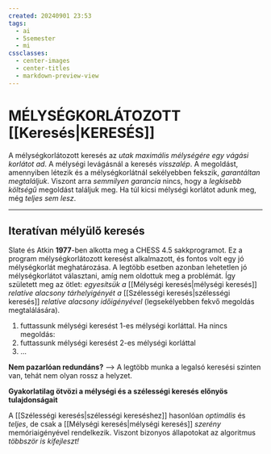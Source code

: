 ```yaml
---
created: 20240901 23:53
tags:
  - ai
  - 5semester
  - mi
cssclasses:
  - center-images
  - center-titles
  - markdown-preview-view
---
```


# MÉLYSÉGKORLÁTOZOTT [[Keresés|KERESÉS]]

A mélységkorlátozott keresés az *utak maximális mélységére egy vágási korlátot ad*. A mélységi levágásnál a keresés *visszalép*. A megoldást, amennyiben létezik és a mélységkorlátnál sekélyebben fekszik, *garantáltan megtaláljuk*. Viszont arra *semmilyen garancia* nincs, hogy a *legkisebb költségű* megoldást találjuk meg. Ha túl kicsi mélységi korlátot adunk meg, még *teljes sem lesz*.

----

## Iteratívan mélyülő keresés

Slate és Atkin **1977**-ben alkotta meg a CHESS 4.5 sakkprogramot. Ez a program mélységkorlátozott keresést alkalmazott, és fontos volt egy jó mélységkorlát meghatározása. A legtöbb esetben azonban lehetetlen jó mélységkorlátot választani, amíg nem oldottuk meg a problémát. Így született meg az ötlet: *egyesítsük a* [[Mélységi keresés|mélységi keresés]] *relatíve alacsony tárhelyigényét a* [[Szélességi keresés|szélességi keresés]] *relatíve alacsony időigényével* (legsekélyebben fekvő megoldás megtalálására).

1. futtassunk mélységi keresést 1-es mélységi korláttal. Ha nincs megoldás:
2. futtassunk mélységi keresést 2-es mélységi korláttal
3. ...

**Nem pazarlóan redundáns?**
--> A legtöbb munka a legalsó keresési szinten van, tehát nem olyan rossz a helyzet.

**Gyakorlatilag ötvözi a mélységi és a szélességi keresés előnyös tulajdonságait**

A [[Szélességi keresés|szélességi kereséshez]] hasonlóan *optimális* és *teljes*, de csak a [[Mélységi keresés|mélységi keresés]] *szerény* memóriaigényével rendelkezik. Viszont bizonyos állapotokat az algoritmus *többször is kifejleszt!*